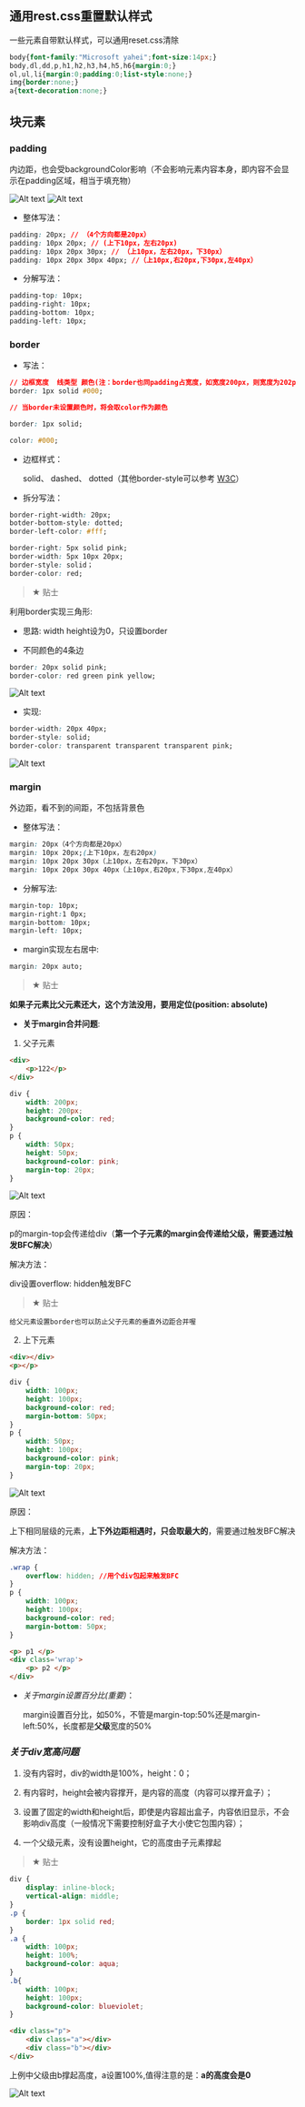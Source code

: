 ## 通用rest.css重置默认样式

一些元素自带默认样式，可以通用reset.css清除

```css
body{font-family:"Microsoft yahei";font-size:14px;}
body,dl,dd,p,h1,h2,h3,h4,h5,h6{margin:0;}
ol,ul,li{margin:0;padding:0;list-style:none;}
img{border:none;}
a{text-decoration:none;}
```

## 块元素

### padding

内边距，也会受backgroundColor影响（不会影响元素内容本身，即内容不会显示在padding区域，相当于填充物）

![Alt text](./imgs/4-01.png)
![Alt text](./imgs/4-02.png)

- 整体写法：

```css
padding: 20px; // （4个方向都是20px）
padding: 10px 20px; // (上下10px，左右20px)
padding: 10px 20px 30px; // （上10px，左右20px，下30px）
padding: 10px 20px 30px 40px; //（上10px,右20px,下30px,左40px）

```

- 分解写法：

```css
padding-top: 10px;
padding-right: 10px;
padding-bottom: 10px;
padding-left: 10px;

```

### border

- 写法：

```css
// 边框宽度  线类型 颜色(注：border也同padding占宽度，如宽度200px，则宽度为202px)
border: 1px solid #000;  

// 当border未设置颜色时，将会取color作为颜色

border: 1px solid;

color: #000; 
```
    
- 边框样式：

    solid、 dashed、 dotted（其他border-style可以参考 [W3C](http://www.w3school.com.cn/cssref/pr_border-style.asp)）

- 拆分写法：

```css
border-right-width: 20px;
botder-bottom-style: dotted;
border-left-color: #fff;

border-right: 5px solid pink;
border-width: 5px 10px 20px;
border-style: solid；
border-color: red;

```

> &#9733; 贴士 

利用border实现三角形:

- 思路: width height设为0，只设置border

- 不同颜色的4条边

```css
border: 20px solid pink;
border-color: red green pink yellow;
```

![Alt text](./imgs/4-03.png)

- 实现:

```css
border-width: 20px 40px;
border-style: solid;
border-color: transparent transparent transparent pink;
```

![Alt text](./imgs/4-04.png)

### margin

外边距，看不到的间距，不包括背景色

- 整体写法：

```css
margin: 20px（4个方向都是20px）
margin: 10px 20px;(上下10px，左右20px)
margin: 10px 20px 30px（上10px，左右20px，下30px）
margin: 10px 20px 30px 40px（上10px,右20px,下30px,左40px）
```
- 分解写法:

```css
margin-top: 10px;
margin-right:1 0px;
margin-bottom: 10px;
margin-left: 10px;
```

- margin实现左右居中:

```css
margin: 20px auto;
```
    
> &#9733; 贴士 

**如果子元素比父元素还大，这个方法没用，要用定位(position: absolute)**


- **关于margin合并问题**:

1. 父子元素

```html
<div>
    <p>122</p>
</div>
```

```css
div {
    width: 200px;
    height: 200px;
    background-color: red;
}
p {
    width: 50px;
    height: 50px;
    background-color: pink;
    margin-top: 20px;
}
```
![Alt text](./imgs/4-05.png)

原因：

p的margin-top会传递给div（**第一个子元素的margin会传递给父级，需要通过触发BFC解决**）

解决方法： 

div设置overflow: hidden触发BFC

> &#9733; 贴士 

```text
给父元素设置border也可以防止父子元素的垂直外边距合并喔
```

2. 上下元素

```html
<div></div>
<p></p>
```

```css
div {
    width: 100px;
    height: 100px;
    background-color: red;
    margin-bottom: 50px;
}
p {
    width: 50px;
    height: 100px;
    background-color: pink;
    margin-top: 20px;
}
```
![Alt text](./imgs/4-06.png)

原因：

上下相同层级的元素，**上下外边距相遇时，只会取最大的**，需要通过触发BFC解决

解决方法：

```css
.wrap {
    overflow: hidden; //用个div包起来触发BFC
}
p {
    width: 100px;
    height: 100px;
    background-color: red;
    margin-bottom: 50px;
}
```
    
```html
<p> p1 </p>
<div class='wrap'>
    <p> p2 </p>
</div>
```

- *关于margin设置百分比(重要)*：

    margin设置百分比，如50%，不管是margin-top:50%还是margin-left:50%，长度都是**父级**宽度的50%
    
### *关于div宽高问题*

1. 没有内容时，div的width是100%，height：0；

2. 有内容时，height会被内容撑开，是内容的高度（内容可以撑开盒子）；

3. 设置了固定的width和height后，即使是内容超出盒子，内容依旧显示，不会影响div高度（一般情况下需要控制好盒子大小使它包围内容）；

4. 一个父级元素，没有设置height，它的高度由子元素撑起

> &#9733; 贴士 

```css
div {
    display: inline-block;
    vertical-align: middle;
}
.p {
    border: 1px solid red;
}
.a {
    width: 100px;
    height: 100%;
    background-color: aqua;
}
.b{
    width: 100px;
    height: 100px;
    background-color: blueviolet;
}
```

```html
<div class="p">
    <div class="a"></div>
    <div class="b"></div>
</div>
```
    
上例中父级由b撑起高度，a设置100%,值得注意的是：**a的高度会是0**

![Alt text](./imgs/4-07.png)
